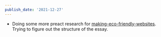 ```yaml
---
publish_date: '2021-12-27'
---
```

- Doing some more preact research for [making-eco-friendly-websites](../literature-notes/making-eco-friendly-websites.md). Trying to figure out the structure of the essay.
